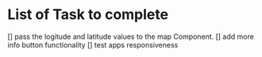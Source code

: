 # List of Task to complete

[] pass the logitude and latitude values to the map Component.
[] add more info button functionality
[] test apps responsiveness
